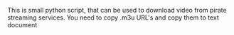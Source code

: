 This is small python script, that can be used to download video from pirate streaming services. You need to copy .m3u URL's and copy them to text document
